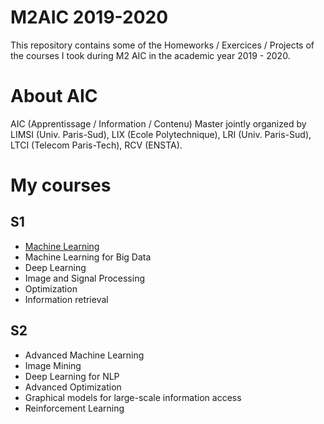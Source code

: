 # M2AIC 2019-2020
This repository contains some of the Homeworks / Exercices / Projects of the courses I took during M2 AIC in the academic year 2019 - 2020.

# About AIC
AIC (Apprentissage / Information / Contenu) Master jointly organized by LIMSI (Univ. Paris-Sud), LIX (Ecole Polytechnique), LRI (Univ. Paris-Sud), LTCI (Telecom Paris-Tech), RCV (ENSTA).

# My courses
## S1
* [Machine Learning](https://github.com/wafa-bouzouita/M2AIC/tree/main/Machine%20Learning)
* Machine Learning for Big Data
* Deep Learning
* Image and Signal Processing
* Optimization
* Information retrieval

## S2
* Advanced Machine Learning
* Image Mining
* Deep Learning for NLP
* Advanced Optimization
* Graphical models for large-scale information access
* Reinforcement Learning




